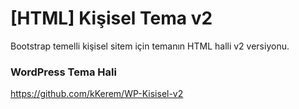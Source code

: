 # [HTML] Kişisel Tema v2

Bootstrap temelli kişisel sitem için temanın HTML halli v2 versiyonu.

### WordPress Tema Hali
https://github.com/kKerem/WP-Kisisel-v2
